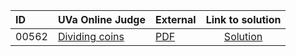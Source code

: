 | ID | UVa Online Judge | External | Link to solution |
|:---|:---|:---|:---:|
| 00562 | [Dividing coins](https://onlinejudge.org/index.php?option=com_onlinejudge&Itemid=8&category=652&page=show_problem&problem=503) | [PDF](https://onlinejudge.org/external/5/562.pdf) | [Solution](https%3A//github.com/versenyi98/programming-contests/tree/master/UVa%20Online%20Judge/00562%2520-%2520Dividing%2520coins)|
